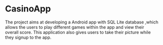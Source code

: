 # CasinoApp
The project aims at developing a Android app with SQL Lite database ,which allows the users to play different games within the app 
and view their overall score. This application also gives users to take their picture while they signup to the app.
